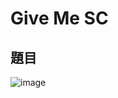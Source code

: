 # Give Me SC
## 題目
![image](https://user-images.githubusercontent.com/57281249/168683719-2272b8b2-3f06-4a27-821d-c3b61b7556a0.png)
